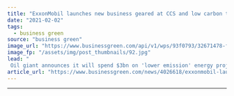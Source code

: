 ```yaml
---
title: "ExxonMobil launches new business geared at CCS and low carbon technologies"
date: "2021-02-02"
tags: 
  - business green
source: "business green"
image_url: "https://www.businessgreen.com/api/v1/wps/93f0793/32671478-f22d-4324-9b43-9c769e0fb040/6/exxon-350x250-185x114.jpg"
image_fp: "/assets/img/post_thumbnails/92.jpg"
lead: "
 Oil giant announces it will spend $3bn on 'lower emission' energy projects before 2025 ..."
article_url: "https://www.businessgreen.com/news/4026618/exxonmobil-launches-business-geared-ccs-low-carbon-technologies"
---
```


---

